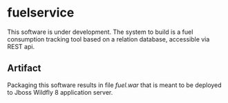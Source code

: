 # fuelservice
This software is under development. The system to build is a fuel consumption tracking tool based on a relation database, accessible via REST api.

## Artifact
Packaging this software results in file *fuel.war* that is meant to be deployed to Jboss Wildfly 8 application server.
